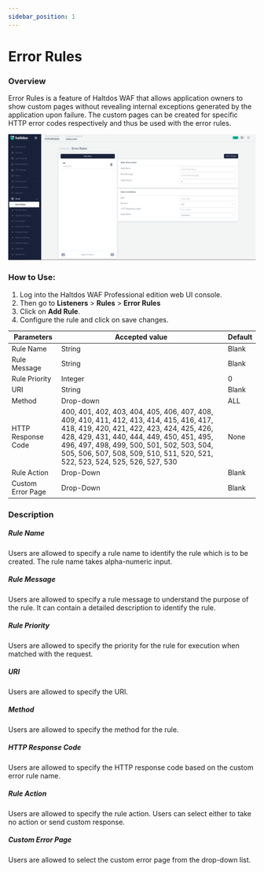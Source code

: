 ```yaml
---
sidebar_position: 1
---
```

# Error Rules
### Overview
Error Rules is a feature of Haltdos WAF that allows application owners to show custom pages without revealing internal exceptions generated by the application upon failure. The custom pages can be created for specific HTTP error codes respectively and thus be used with the error rules.

![error_rules](/img/pro-waf/docs/v7/error_rules.png)

### How to Use:
1. Log into the Haltdos WAF Professional edition web UI console.
2. Then go to **Listeners** > **Rules** > **Error Rules**
3. Click on **Add Rule**.
4. Configure the rule and click on save changes.

| Parameters         | Accepted value                                                                                                                                                                                                                                                                                                  |  Default |
|--------------------|-----------------------------------------------------------------------------------------------------------------------------------------------------------------------------------------------------------------------------------------------------------------------------------------------------------------|----------|
| Rule Name          | String                                                                                                                                                                                                                                                                                                          | Blank    |
| Rule Message       | String                                                                                                                                                                                                                                                                                                          | Blank    |
| Rule Priority      | Integer                                                                                                                                                                                                                                                                                                         | 0        |
| URI                | String                                                                                                                                                                                                                                                                                                          | Blank    |
| Method             | Drop-down                                                                                                                                                                                                                                                                                                       | ALL      |
| HTTP Response Code | 400, 401, 402, 403, 404, 405, 406, 407, 408, 409, 410, 411, 412, 413, 414, 415, 416, 417, 418, 419, 420, 421, 422, 423, 424, 425, 426, 428, 429, 431, 440, 444, 449, 450, 451, 495, 496, 497, 498, 499, 500, 501, 502, 503, 504, 505, 506, 507, 508, 509, 510, 511, 520, 521, 522, 523, 524, 525, 526, 527, 530 | None     |
| Rule Action        | Drop-Down                                                                                                                                                                                                                                                                                                       | Blank    |
| Custom Error Page  | Drop-Down                                                                                                                                                                                                                                                                                                       | Blank    |
### Description

##### **Rule Name**
Users are allowed to specify a rule name to identify the rule which is to be created. The rule name takes alpha-numeric input.

##### **Rule Message**
Users are allowed to specify a rule message to understand the purpose of the rule. It can contain a detailed description to identify the rule.

##### **Rule Priority**
Users are allowed to specify the priority for the rule for execution when matched with the request.

##### **URI**
Users are allowed to specify the URI.

##### **Method**
Users are allowed to specify the method for the rule.

##### **HTTP Response Code**
Users are allowed to specify the HTTP response code based on the custom error rule name.

##### **Rule Action**
Users are allowed to specify the rule action. Users can select either to take no action or send custom response.

##### **Custom Error Page**
Users are allowed to select the custom error page from the drop-down list.
